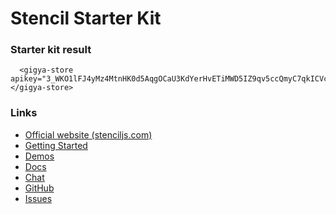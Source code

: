 # Stencil Starter Kit

### Starter kit result

```showcase
  <gigya-store apikey="3_WKO1lFJ4yMz4MtnHK0d5AqgOCaU3KdYerHvETiMWD5IZ9qv5ccQmyC7qkICVchrQ"></gigya-store>
```

### Links

- [Official website (stenciljs.com)](https://stenciljs.com/)
- [Getting Started](https://stenciljs.com/docs/getting-started)
- [Demos](https://stenciljs.com/resources#Demos)
- [Docs](https://stenciljs.com/docs/introduction)
- [Chat](https://stencil-worldwide.herokuapp.com/)
- [GitHub](https://github.com/ionic-team/stencil)
- [Issues](https://github.com/ionic-team/stencil/issues)
